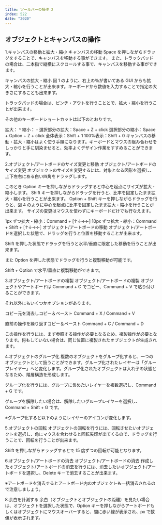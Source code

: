 ```yaml
---
title: ツールバーの操作 2
index: 522
date: "2020"
---
```


## オブジェクトとキャンバスの操作

1.キャンバスの移動と拡大・縮小
キャンバスの移動
Space を押しながらドラッグをすることで、キャンバスを移動する事ができます。
また、トラックパッドの場合は、二本指で縦横にスクロールする事で、キャンバスを移動する事ができます。

キャンバスの拡大・縮小
図 1 のように、右上の％が書いてある GUI からも拡大・縮小を行うことが出来ます。キーボードから数値を入力することで指定の大きさにすることも出来ます。

トラックパッドの場合は、ピンチ・アウトを行うこととで、拡大・縮小を行うことが出来ます。

その他のキーボードショートカットは以下のとおりです。

拡大： ^
縮小： -
選択部分の拡大：Space + Z + click
選択部分の縮小：Space + Option + Z + click
全体表示：Shift + 1
100%表示：Shift + 0
キャンバスの移動・拡大・縮小はよく使う手順になります。キーボードとマウスの組み合わせをしっかりと手に馴染ませると、効率よくデザイン作業をすすめることができます。

2.オブジェクト/アートボードのサイズ変更と移動
オブジェクト/アートボードのサイズ変更
オブジェクトのサイズを変更するには、対象となる図形を選択し、上下左右にある白い四角をドラッグします。

このとき Option キーを押しながらドラッグすると中心を起点にサイズが拡大・縮小します。
Shift キーを押しながらドラッグを行うと、比率を固定したまま拡大・縮小を行うことが出来ます。
Option + Shift キーを押しながらドラッグを行うと、図 4 のように中心を起点に比率を固定したまま拡大・縮小を行うことが出来ます。
サイズの変更はマウスを使わずにキーボードだけでも行なえます。

1px ずつ拡大・縮小：Command + [↑↓→←]
10px ずつ拡大・縮小：Command + Shift + [↑↓→←]
オブジェクト/アートボードの移動
オブジェクト/アートボードを選択した状態で、ドラッグを行うと位置を移動することが出来ます。

Shift を押した状態でドラッグを行うと水平/垂直に限定した移動を行うことが出来ます。

また Option を押した状態でドラッグを行うと複製移動が可能です。

Shift + Option で水平/垂直に複製移動ができます。

3.オブジェクト/アートボードの複製
オブジェクト/アートボードの複製
オブジェクトやアートボードは Command + C でコピー、Command + V で貼り付けることができます。

それ以外にもいくつかオプションがあります。

コピー元を消去しコピー＆ペースト
Command + X / Command + V

直前の操作を繰り返すコピー＆ペースト
Command + C / Command + D

この操作を行うには、まず参照する操作が必要となるため、複製操作が必要となります。何もしていない場合は、同じ位置に複製されたオブジェクトが生成されます。

4.オブジェクトのグループ化
複数のオブジェクトをグループ化すると、一つのオブジェクトとして扱うことができます。グループ化されたレイヤーは「グループレイヤー」へと変化します。グループ化されたオブジェクトは入れ子の状態となるため、階層構造を形成します。

グループ化を行うには、グループに含めたいレイヤーを複数選択し、Command + G です。

グループを解除したい場合は、解除したいグループレイヤーを選択し、Command + Shift + G です。

※グループ化すると以下のようにレイヤーのアイコンが変化します。

5.オブジェクトの回転
オブジェクトの回転を行うには、回転させたいオブジェクトを選択し、角にマウスを合わせると回転矢印が出てくるので、ドラッグを行うことで、回転を行うことが出来ます。

Shift を押しながらドラッグするとで 15 度ずつの回転が可能となります。

6.オブジェクト/アートボードの消去
オブジェクト/アートボードの消去
作成したオブジェクト/アートボードの消去を行うには、消去したいオブジェクト/アートボードを選択し、Delete キーで消去することが出来ます。

※アートボードを消去するとアートボード内のオブジェクトも一括消去されるので注意しましょう。

8.余白を計測する
余白（オブジェクトとオブジェクトの距離）を見たい場合は、オブジェクトを選択した状態で、Option キーを押しながらアートボードもしくはオブジェクトにマウスオーバーすると、間に赤い線が表示され、px で数値が表示されます。
